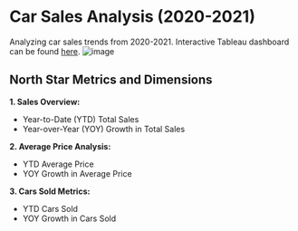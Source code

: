 # Car Sales Analysis (2020-2021)
Analyzing car sales trends from 2020-2021. Interactive Tableau dashboard can be found [here](https://public.tableau.com/views/Car_Sales_Dashboard_17245424398740/CarSalesDashboard?:language=en-US&publish=yes&:sid=&:redirect=auth&:display_count=n&:origin=viz_share_link).
![image](https://github.com/user-attachments/assets/e8d19f94-716c-4431-9f02-1af497e713b1)
## North Star Metrics and Dimensions
**1. Sales Overview:**
* Year-to-Date (YTD) Total Sales
* Year-over-Year (YOY) Growth in Total Sales

**2. Average Price Analysis:**
* YTD Average Price
* YOY Growth in Average Price

**3. Cars Sold Metrics:**
* YTD Cars Sold
* YOY Growth in Cars Sold

 



